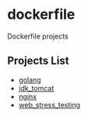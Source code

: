 # dockerfile
Dockerfile projects

## Projects List
* [golang](golang/README.md)
* [jdk_tomcat](jdk_tomcat/README.md)
* [nginx](nginx/README.md)
* [web_stress_testing](web_stress_testing/README.md)
